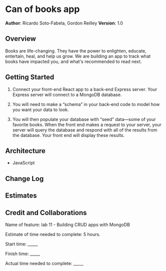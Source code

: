 # Can of books app

**Author**: Ricardo Soto-Fabela, Gordon Reilley
**Version**: 1.0

## Overview

Books are life-changing. They have the power to enlighten, educate, entertain, heal, and help us grow. We are building an app to track what books have impacted you, and what's recommended to read next.
<!-- Provide a high level overview of what this application is and why you are building it, beyond the fact that it's an assignment for this class. (i.e. What's your problem domain?) -->

## Getting Started

1. Connect your front-end React app to a back-end Express server. Your Express server will connect to a MongoDB database. 

2. You will need to make a “schema” in your back-end code to model how you want your data to look. 

3. You will then populate your database with “seed” data—some of your favorite books. When the front end makes a request to your server, your server will query the database and respond with all of the results from the database. Your front end will display these results.
<!-- What are the steps that a user must take in order to build this app on their own machine and get it running? -->

## Architecture

* JavaScript

<!-- Provide a detailed description of the application design. What technologies (languages, libraries, etc) you're using, and any other relevant design information. -->

## Change Log
<!-- Use this area to document the iterative changes made to your application as each feature is successfully implemented. Use time stamps. Here's an example:

01-01-2001 4:59pm - Application now has a fully-functional express server, with a GET route for the location resource. -->

## Estimates
<!-- See below -->

## Credit and Collaborations
<!-- Give credit (and a link) to other people or resources that helped you build this application. -->

Name of feature: lab 11 - Building CRUD apps with MongoDB

Estimate of time needed to complete: 5 hours.

Start time: _____

Finish time: _____

Actual time needed to complete: _____

